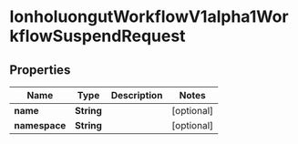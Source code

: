 

# IonholuongutWorkflowV1alpha1WorkflowSuspendRequest


## Properties

Name | Type | Description | Notes
------------ | ------------- | ------------- | -------------
**name** | **String** |  |  [optional]
**namespace** | **String** |  |  [optional]




